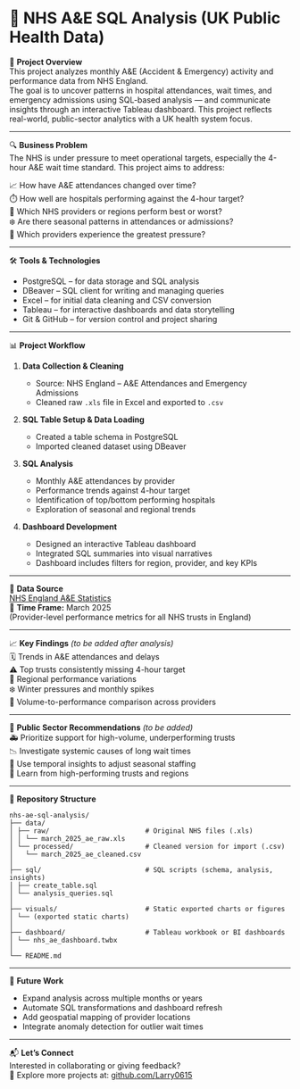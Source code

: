 # 🏥 NHS A&E SQL Analysis (UK Public Health Data)

📌 **Project Overview**  
This project analyzes monthly A&E (Accident & Emergency) activity and performance data from NHS England.  
The goal is to uncover patterns in hospital attendances, wait times, and emergency admissions using SQL-based analysis — and communicate insights through an interactive Tableau dashboard. This project reflects real-world, public-sector analytics with a UK health system focus.

---

🔍 **Business Problem**  
The NHS is under pressure to meet operational targets, especially the 4-hour A&E wait time standard. This project aims to address:

📈 How have A&E attendances changed over time?  
⏱️ How well are hospitals performing against the 4-hour target?  
📍 Which NHS providers or regions perform best or worst?  
❄️ Are there seasonal patterns in attendances or admissions?  
🏥 Which providers experience the greatest pressure?

---

🛠️ **Tools & Technologies**  
- PostgreSQL – for data storage and SQL analysis  
- DBeaver – SQL client for writing and managing queries  
- Excel – for initial data cleaning and CSV conversion  
- Tableau – for interactive dashboards and data storytelling  
- Git & GitHub – for version control and project sharing

---

📊 **Project Workflow**

1. **Data Collection & Cleaning**
   - Source: NHS England – A&E Attendances and Emergency Admissions
   - Cleaned raw `.xls` file in Excel and exported to `.csv`

2. **SQL Table Setup & Data Loading**
   - Created a table schema in PostgreSQL
   - Imported cleaned dataset using DBeaver

3. **SQL Analysis**
   - Monthly A&E attendances by provider
   - Performance trends against 4-hour target
   - Identification of top/bottom performing hospitals
   - Exploration of seasonal and regional trends

4. **Dashboard Development**
   - Designed an interactive Tableau dashboard
   - Integrated SQL summaries into visual narratives
   - Dashboard includes filters for region, provider, and key KPIs

---

🔗 **Data Source**  
[NHS England A&E Statistics](https://www.england.nhs.uk/statistics/statistical-work-areas/ae-waiting-times-and-activity/)  
📅 **Time Frame:** March 2025  
(Provider-level performance metrics for all NHS trusts in England)

---

📈 **Key Findings** *(to be added after analysis)*  
🗓️ Trends in A&E attendances and delays  
⚠️ Top trusts consistently missing 4-hour target  
📍 Regional performance variations  
❄️ Winter pressures and monthly spikes  
🏥 Volume-to-performance comparison across providers

---

📢 **Public Sector Recommendations** *(to be added)*  
🚑 Prioritize support for high-volume, underperforming trusts  
📉 Investigate systemic causes of long wait times  
📆 Use temporal insights to adjust seasonal staffing  
📍 Learn from high-performing trusts and regions

---

📂 **Repository Structure**
```
nhs-ae-sql-analysis/
├── data/
│ ├── raw/                        # Original NHS files (.xls)
│ │ └── march_2025_ae_raw.xls
│ └── processed/                  # Cleaned version for import (.csv)
│   └── march_2025_ae_cleaned.csv
│
├── sql/                          # SQL scripts (schema, analysis, insights)
│ ├── create_table.sql
│ └── analysis_queries.sql
│
├── visuals/                      # Static exported charts or figures
│ └── (exported static charts)
│
├── dashboard/                    # Tableau workbook or BI dashboards
│ └── nhs_ae_dashboard.twbx
│
└── README.md
```

---

🚀 **Future Work**
- Expand analysis across multiple months or years  
- Automate SQL transformations and dashboard refresh  
- Add geospatial mapping of provider locations  
- Integrate anomaly detection for outlier wait times

---

📬 **Let’s Connect**  
Interested in collaborating or giving feedback?  
🔗 Explore more projects at: [github.com/Larry0615](https://github.com/Larry0615)
